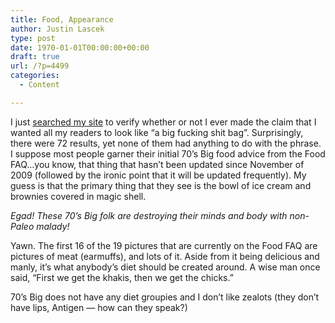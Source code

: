 ```yaml
---
title: Food, Appearance
author: Justin Lascek
type: post
date: 1970-01-01T00:00:00+00:00
draft: true
url: /?p=4499
categories:
  - Content

---
```

I just [searched my site][1] to verify whether or not I ever made the claim that I wanted all my readers to look like &#8220;a big fucking shit bag&#8221;. Surprisingly, there were 72 results, yet none of them had anything to do with the phrase. I suppose most people garner their initial 70&#8217;s Big food advice from the Food FAQ&#8230;you know, that thing that hasn&#8217;t been updated since November of 2009 (followed by the ironic point that it will be updated frequently). My guess is that the primary thing that they see is the bowl of ice cream and brownies covered in magic shell.
  

  
_Egad! These 70&#8217;s Big folk are destroying their minds and body with non-Paleo malady!_
  
Yawn. The first 16 of the 19 pictures that are currently on the Food FAQ are pictures of meat (earmuffs), and lots of it. Aside from it being delicious and manly, it&#8217;s what anybody&#8217;s diet should be created around. A wise man once said, &#8220;First we get the khakis, then we get the chicks.&#8221;
  

  
70&#8217;s Big does not have any diet groupies and I don&#8217;t like zealots (they don&#8217;t have lips, Antigen &#8212; how can they speak?)

 [1]: http://www.google.com/search?q=justin+wants+everyone+to+be+a+big+fucking+shit+bag+site%3A70sbig.com&ie=utf-8&oe=utf-8&aq=t&rls=org.mozilla:en-US:official&client=firefox-a
